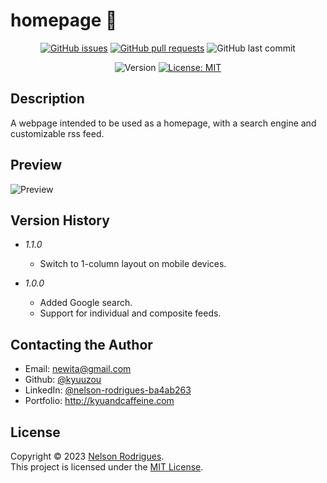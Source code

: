 # homepage 🤖

<p align="center">
  <a href="https://github.com/kyuuzou/homepage/issues" target="_blank">
     <img alt="GitHub issues" src ="https://img.shields.io/github/issues-raw/kyuuzou/homepage" /></a>
  <a href="https://github.com/kyuuzou/homepage/pulls" target="_blank">
   <img alt="GitHub pull requests" src ="https://img.shields.io/github/issues-pr-raw/kyuuzou/homepage" /></a>
  <img alt="GitHub last commit" src ="https://img.shields.io/github/last-commit/kyuuzou/homepage" />
</p>
<p align="center">
  <img alt="Version" src="https://img.shields.io/github/v/tag/kyuuzou/homepage?label=version" />
  <a href="https://github.com/kyuuzou/homepage/blob/master/LICENSE" target="_blank">
    <img alt="License: MIT" src="https://img.shields.io/badge/License-MIT-blue.svg" /></a>
</p>

## Description
A webpage intended to be used as a homepage, with a search engine and customizable rss feed.

## Preview

![Preview](https://github.com/kyuuzou/homepage/blob/main/Documentation/preview.png?raw=true)

## Version History

* *1.1.0*
    * Switch to 1-column layout on mobile devices.

* *1.0.0*
    * Added Google search.
    * Support for individual and composite feeds.

## Contacting the Author

* Email: newita@gmail.com
* Github: [@kyuuzou](https://github.com/kyuuzou)
* LinkedIn: [@nelson-rodrigues-ba4ab263](https://linkedin.com/in/nelson-rodrigues-ba4ab263)
* Portfolio: http://kyuandcaffeine.com

## License

Copyright © 2023 [Nelson Rodrigues](https://github.com/kyuuzou).<br />
This project is licensed under the [MIT License](https://opensource.org/licenses/MIT).
